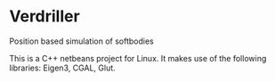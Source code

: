 Verdriller
==========

Position based simulation of softbodies

This is a C++ netbeans project for Linux. It makes use of the following libraries: 
Eigen3, CGAL, Glut.
